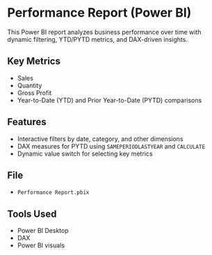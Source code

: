 # Performance Report (Power BI)

This Power BI report analyzes business performance over time with dynamic filtering, YTD/PYTD metrics, and DAX-driven insights.

## Key Metrics
- Sales
- Quantity
- Gross Profit
- Year-to-Date (YTD) and Prior Year-to-Date (PYTD) comparisons

## Features
- Interactive filters by date, category, and other dimensions
- DAX measures for PYTD using `SAMEPERIODLASTYEAR` and `CALCULATE`
- Dynamic value switch for selecting key metrics

## File
- `Performance Report.pbix`

## Tools Used
- Power BI Desktop
- DAX
- Power BI visuals

